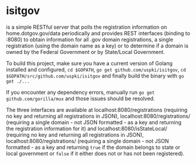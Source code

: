 # isitgov 
is a simple RESTful server that polls the registration information on home.dotgov.gov/data periodically and provides REST interfaces (binding to :8080) to obtain information for all .gov domain registrations, a single registration (using the domain name as a key) or to determine if a domain is owned by the Federal Government or by State/Local Government.

To build this project, make sure you have a current version of Golang installed and configured, `cd $GOPATH`, `go get github.com/uspki/isitgov`, `cd $GOPATH/src/github.com/uspki/isitgov` and finally build the binary with `go get ./...`

If you encounter any dependency errors, manually run `go get github.com/gorilla/mux` and those issues should be resolved.

The three interfaces are available at localhost:8080/registrations (requiring no key and returning all registrations in JSON), localhost:8080/registrations/ (requiring a single domain - not JSON formatted - as a key and returning the registration information for it) and localhost:8080/isStateLocal/ (requiring no key and returning all registrations in JSON), localhost:8080/registrations/ (requiring a single domain - not JSON formatted - as a key and returning `true` if the domain belongs to state or local government or `false` if it either does not or has not been registered).
